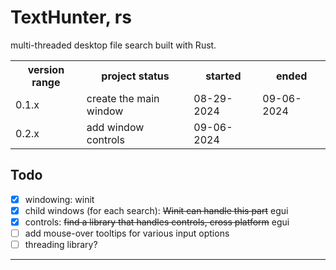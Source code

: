 # TextHunter, rs
multi-threaded desktop file search built with Rust.

<table>
	<tr>
		<th>version range</th>
		<th>project status</th>
		<th>started</th>
		<th>ended</th>
	</tr>
	<tr>
		<td>0.1.x</td>
		<td>create the main window</td>
		<td>08-29-2024</td>
		<td>09-06-2024</td>
	</tr>
	<tr>
		<td>0.2.x</td>
		<td>add window controls</td>
		<td>09-06-2024</td>
		<td></td>
	</tr>
</table>

## Todo
* [x] windowing: winit
* [x] child windows (for each search): ~~Winit can handle this part~~ egui
* [x] controls: ~~find a library that handles controls, cross platform~~ egui
* [ ] add mouse-over tooltips for various input options
* [ ] threading library?

---
